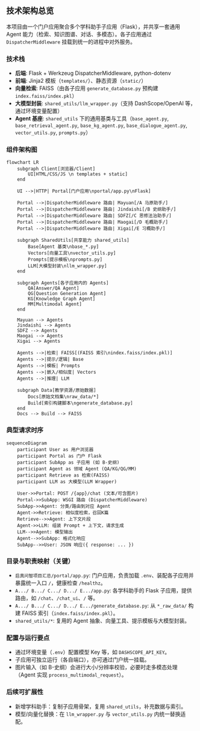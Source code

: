 ## 技术架构总览

本项目由一个门户应用聚合多个学科助手子应用（Flask），并共享一套通用 Agent 能力（检索、知识图谱、对话、多模态）。各子应用通过 `DispatcherMiddleware` 挂载到统一的进程中对外服务。

### 技术栈
- **后端**: Flask + Werkzeug DispatcherMiddleware, python-dotenv
- **前端**: Jinja2 模板（`templates/`）、静态资源（`static/`）
- **向量检索**: FAISS（由各子应用 `generate_database.py` 预构建 `index.faiss/index.pkl`）
- **大模型封装**: `shared_utils/llm_wrapper.py`（支持 DashScope/OpenAI 等，通过环境变量配置）
- **Agent 基座**: `shared_utils` 下的通用基类与工具（`base_agent.py`, `base_retrieval_agent.py`, `base_kg_agent.py`, `base_dialogue_agent.py`, `vector_utils.py`, `prompts.py`）

### 组件架构图
```mermaid
flowchart LR
    subgraph Client[浏览器/Client]
        UI[HTML/CSS/JS \n templates + static]
    end

    UI -->|HTTP| Portal[门户应用\nportal/app.py\nFlask]

    Portal -->|DispatcherMiddleware 路由| Mayuan[/A 马原助手/]
    Portal -->|DispatcherMiddleware 路由| Jindaishi[/B 史纲助手/]
    Portal -->|DispatcherMiddleware 路由| SDFZ[/C 思修法治助手/]
    Portal -->|DispatcherMiddleware 路由| Maogai[/D 毛概助手/]
    Portal -->|DispatcherMiddleware 路由| Xigai[/E 习概助手/]

    subgraph SharedUtils[共享能力 shared_utils]
        Base[Agent 基类\nbase_*.py]
        Vectors[向量工具\nvector_utils.py]
        Prompts[提示模板\nprompts.py]
        LLM[大模型封装\nllm_wrapper.py]
    end

    subgraph Agents[各子应用内的 Agents]
        QA[Answer/QA Agent]
        QG[Question Generation Agent]
        KG[Knowledge Graph Agent]
        MM[Multimodal Agent]
    end

    Mayuan --> Agents
    Jindaishi --> Agents
    SDFZ --> Agents
    Maogai --> Agents
    Xigai --> Agents

    Agents -->|检索| FAISS[(FAISS 索引\nindex.faiss/index.pkl)]
    Agents -->|提示/逻辑| Base
    Agents -->|模板| Prompts
    Agents -->|嵌入/相似度| Vectors
    Agents -->|推理| LLM

    subgraph Data[教学资源/原始数据]
        Docs[原始文档集\nraw_data/*]
        Build[索引构建脚本\ngenerate_database.py]
    end
    Docs --> Build --> FAISS
```

### 典型请求时序
```mermaid
sequenceDiagram
    participant User as 用户浏览器
    participant Portal as 门户 Flask
    participant SubApp as 子应用 (如 B-史纲)
    participant Agent as 领域 Agent (QA/KG/QG/MM)
    participant Retrieve as 检索(FAISS)
    participant LLM as 大模型(LLM Wrapper)

    User->>Portal: POST /{app}/chat (文本/可含图片)
    Portal->>SubApp: WSGI 路由 (DispatcherMiddleware)
    SubApp->>Agent: 分类/路由到对应 Agent
    Agent->>Retrieve: 相似度检索，召回K篇
    Retrieve-->>Agent: 上下文片段
    Agent->>LLM: 组装 Prompt + 上下文，请求生成
    LLM-->>Agent: 模型输出
    Agent-->>SubApp: 格式化响应
    SubApp-->>User: JSON 响应({ response: ... })
```

### 目录与职责映射（关键）
- `启真问智项目汇总/portal/app.py`: 门户应用，负责加载 `.env`、装配各子应用并暴露统一入口 `/`，健康检查 `/healthz`。
- `A.../ B.../ C.../ D.../ E.../app.py`: 各学科助手的 Flask 子应用，提供路由，如 `/chat`、`/chat_ui`、`/` 等。
- `A.../ B.../ C.../ D.../ E.../generate_database.py`: 从 `*_raw_data/` 构建 FAISS 索引（`index.faiss/index.pkl`）。
- `shared_utils/*`: 复用的 Agent 抽象、向量工具、提示模板与大模型封装。

### 配置与运行要点
- 通过环境变量（`.env`）配置模型 Key 等，如 `DASHSCOPE_API_KEY`。
- 子应用可独立运行（各自端口），亦可通过门户统一挂载。
- 图片输入（如 B-史纲）会进行大小/分辨率校验，必要时走多模态处理（Agent 实现 `process_multimodal_request`）。

### 后续可扩展性
- 新增学科助手：复制子应用骨架，复用 `shared_utils`，补充数据与索引。
- 模型/向量化替换：在 `llm_wrapper.py` 与 `vector_utils.py` 内统一替换适配。


